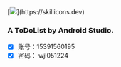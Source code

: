  [![](https://skillicons.dev/icons?i=androidstudio,)](https://skillicons.dev)
### A ToDoList by Android Studio.
- [x] 账号：15391560195
- [x] 密码： wjl051224
